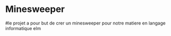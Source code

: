 # Minesweeper
#le projet a pour but de crer un minesweeper pour notre matiere en langage informatique elm

